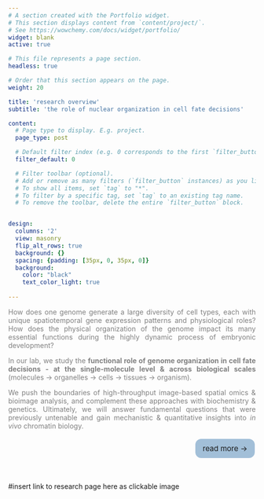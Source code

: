 ```yaml
---
# A section created with the Portfolio widget.
# This section displays content from `content/project/`.
# See https://wowchemy.com/docs/widget/portfolio/
widget: blank
active: true

# This file represents a page section.
headless: true

# Order that this section appears on the page.
weight: 20

title: 'research overview'
subtitle: 'the role of nuclear organization in cell fate decisions'

content:
  # Page type to display. E.g. project.
  page_type: post

  # Default filter index (e.g. 0 corresponds to the first `filter_button` instance below).
  filter_default: 0

  # Filter toolbar (optional).
  # Add or remove as many filters (`filter_button` instances) as you like.
  # To show all items, set `tag` to "*".
  # To filter by a specific tag, set `tag` to an existing tag name.
  # To remove the toolbar, delete the entire `filter_button` block.


design:
  columns: '2'
  view: masonry
  flip_alt_rows: true
  background: {}
  spacing: {padding: [35px, 0, 35px, 0]}
  background:
    color: "black"
    text_color_light: true
    
---
```

<style>
      .button {
        background-color: #a2bfd8;
        border: none;
        padding: 10px 15px;
        text-align: center;
        text-decoration: none;
        display: inline-block;
        font-size: 15px;
        margin: 4px 2px;
        cursor: pointer;
        border-radius: 12px;
      }
    </style>
    

<p align="justify" style="color:gray;">How does one genome generate a large diversity of cell types, each with unique spatiotemporal gene expression patterns and physiological roles? How does the physical organization of the genome impact its many essential functions during the highly dynamic process of embryonic development?</p>


<p align="justify" style="color:gray;">In our lab, we study the <b>functional role of genome organization in cell fate decisions - at the single-molecule level & across biological scales</b> (molecules &rarr; organelles &rarr; cells &rarr; tissues &rarr; organism).</p>


<p align="justify" style="color:gray;">We push the boundaries of high-throughput image-based spatial omics & bioimage analysis, and complement these approaches with biochemistry & genetics. Ultimately, we will answer fundamental questions that were previously untenable and gain mechanistic & quantitative insights into <em>in vivo</em> chromatin biology.</p>

<p align = right>
<a color: inherit; href="./research/" class="button">read more &rarr;</a>
</p>

<br>

#insert link to research page here as clickable image
